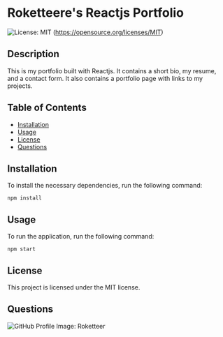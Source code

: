# Roketteere's Reactjs Portfolio

![License: MIT](https://img.shields.io/badge/License-MIT-blue.svg) (https://opensource.org/licenses/MIT)

## Description

This is my portfolio built with Reactjs. It contains a short bio, my resume, and
a contact form. It also contains a portfolio page with links to my projects.

## Table of Contents

* [Installation](#installation)
* [Usage](#usage)
* [License](#license)
* [Questions](#questions)

## Installation

To install the necessary dependencies, run the following command:

```
npm install
```

## Usage

To run the application, run the following command:

```
npm start
```

## License

This project is licensed under the MIT license.

## Questions



![GitHub Profile Image: Roketteer](https://avatars.githubusercontent.com/u/59448302?v=4)

